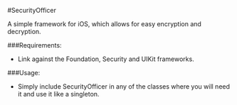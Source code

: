 #SecurityOfficer

A simple framework for iOS, which allows for easy encryption and decryption. 

###Requirements:

* Link against the Foundation, Security and UIKit frameworks. 

###Usage:

* Simply include SecurityOfficer in any of the classes where you will need it and use it like a singleton. 